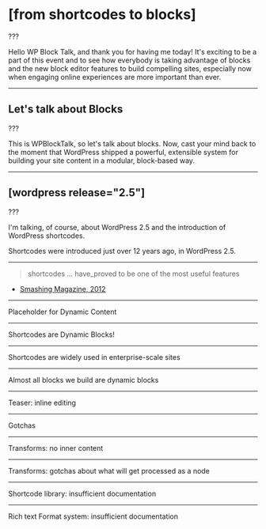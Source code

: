 # [from shortcodes to blocks]

???

Hello WP Block Talk, and thank you for having me today! It's exciting to be a part of this event and to see how everybody is taking advantage of blocks and the new block editor features to build compelling sites, especially now when engaging online experiences are more important than ever.

---

## Let's talk about Blocks

???

This is WPBlockTalk, so let's talk about blocks. Now, cast your mind back to the moment that WordPress shipped a powerful, extensible system for building your site content in a modular, block-based way.

---

## [wordpress release="2.5"]

???

I'm talking, of course, about WordPress 2.5 and the introduction of WordPress shortcodes.

Shortcodes were introduced just over 12 years ago, in WordPress 2.5.

---

> shortcodes ... have_proved to be one of the most useful features

- [Smashing Magazine, 2012](https://www.smashingmagazine.com/2012/05/wordpress-shortcodes-complete-guide/)

---

Placeholder for Dynamic Content

---

Shortcodes are Dynamic Blocks!

---

Shortcodes are widely used in enterprise-scale sites

---

Almost all blocks we build are dynamic blocks

---

Teaser: inline editing

---

Gotchas

---

Transforms: no inner content

---

Transforms: gotchas about what will get processed as a node

---

Shortcode library: insufficient documentation

---

Rich text Format system: insufficient documentation

